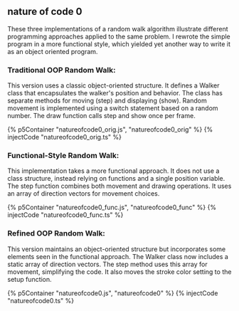 ## nature of code 0
These three implementations of a random walk algorithm illustrate different programming approaches applied to the same problem. I rewrote the simple program in a more functional style, which yielded yet another way to write it as an object oriented program.


### Traditional OOP Random Walk:
This version uses a classic object-oriented structure. It defines a Walker class that encapsulates the walker's position and behavior. The class has separate methods for moving (step) and displaying (show). Random movement is implemented using a switch statement based on a random number. The draw function calls step and show once per frame.

{% p5Container "natureofcode0_orig.js", "natureofcode0_orig" %}
{% injectCode "natureofcode0_orig.ts" %}

### Functional-Style Random Walk:
This implementation takes a more functional approach. It does not use a class structure, instead relying on functions and a single position variable. The step function combines both movement and drawing operations. It uses an array of direction vectors for movement choices. 

{% p5Container "natureofcode0_func.js", "natureofcode0_func" %}
{% injectCode "natureofcode0_func.ts" %}

### Refined OOP Random Walk:
This version maintains an object-oriented structure but incorporates some elements seen in the functional approach. The Walker class now includes a static array of direction vectors. The step method uses this array for movement, simplifying the code. It also moves the stroke color setting to the setup function.

{% p5Container "natureofcode0.js", "natureofcode0" %}
{% injectCode "natureofcode0.ts" %}